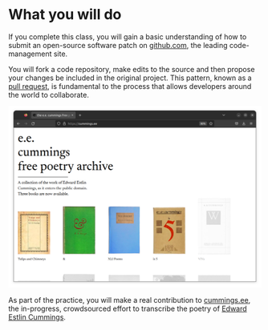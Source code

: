 ```{include} _templates/nav.html
```

# What you will do

If you complete this class, you will gain a basic understanding of how to submit an open-source software patch on [github.com](https://github.com), the leading code-management site. 

You will fork a code repository, make edits to the source and then propose your changes be included in the original project. This pattern, known as a [pull request](https://docs.github.com/en/pull-requests), is fundamental to the process that allows developers around the world to collaborate. 

[![cummings.ee](_static/img/cummings-archive.png)](https://cummings.ee)

As part of the practice, you will make a real contribution to [cummings.ee](https://cummings.ee), the in-progress, crowdsourced effort to transcribe the poetry of [Edward Estlin Cummings](https://en.wikipedia.org/wiki/E._E._Cummings).
 
